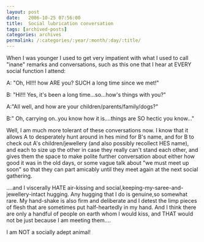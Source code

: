 ```yaml
---
layout: post
date:	2006-10-25 07:56:00
title:  Social lubrication conversation
tags: [archived-posts]
categories: archives
permalink: /:categories/:year/:month/:day/:title/
---
```

When I was younger I used to get very impatient with what I used to call "inane" remarks and conversations, such as this one that I hear at EVERY social function I attend:

A: "Oh, HI!!! how ARE you? SUCH a long time since we met!"

B: "HI!!! Yes, it's been a long time...so...how's things with you?"

A:"All well, and how are your children/parents/family/dogs?"

B:" Oh, carrying on..you know how it is....things are SO hectic you know..."

Well, I am much more tolerant of these conversations now. I know that it allows A to desperately hunt around in hes mind for B's name, and for B to check out A's children/jewellery (and also possibly recollect HES name), and each to size up the other in case they really can't stand each other, and gives them the space to make polite further conversation about either how good it was in the old days, or some vague talk about "we must meet up soon" so that they can part amicably until they meet again at the next social gathering. 

....and I viscerally HATE air-kissing and social,keeping-my-saree-and-jewellery-intact hugging. Any hugging that I do is genuine,so somewhat rare. My hand-shake is also firm and deliberate and I detest the limp pieces of flesh that are sometimes put half-heartedly in my hand. And I think there are only a handful of people on earth whom I would kiss, and THAT would not be just because I am meeting them....

I am NOT a socially adept animal!

